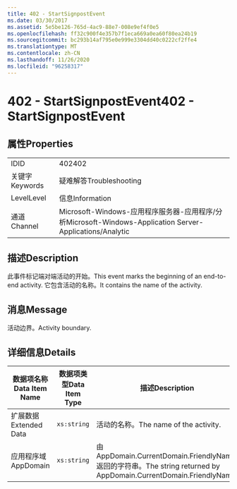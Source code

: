 ```yaml
---
title: 402 - StartSignpostEvent
ms.date: 03/30/2017
ms.assetid: 5e5be126-765d-4ac9-88e7-008e9ef4f0e5
ms.openlocfilehash: ff32c900f4e357b7f1eca669a0ea60f80ea24b19
ms.sourcegitcommit: bc293b14af795e0e999e3304dd40c0222cf2ffe4
ms.translationtype: MT
ms.contentlocale: zh-CN
ms.lasthandoff: 11/26/2020
ms.locfileid: "96258317"
---
```

# <a name="402---startsignpostevent"></a><span data-ttu-id="8323c-102">402 - StartSignpostEvent</span><span class="sxs-lookup"><span data-stu-id="8323c-102">402 - StartSignpostEvent</span></span>

## <a name="properties"></a><span data-ttu-id="8323c-103">属性</span><span class="sxs-lookup"><span data-stu-id="8323c-103">Properties</span></span>  
  
|||  
|-|-|  
|<span data-ttu-id="8323c-104">ID</span><span class="sxs-lookup"><span data-stu-id="8323c-104">ID</span></span>|<span data-ttu-id="8323c-105">402</span><span class="sxs-lookup"><span data-stu-id="8323c-105">402</span></span>|  
|<span data-ttu-id="8323c-106">关键字</span><span class="sxs-lookup"><span data-stu-id="8323c-106">Keywords</span></span>|<span data-ttu-id="8323c-107">疑难解答</span><span class="sxs-lookup"><span data-stu-id="8323c-107">Troubleshooting</span></span>|  
|<span data-ttu-id="8323c-108">Level</span><span class="sxs-lookup"><span data-stu-id="8323c-108">Level</span></span>|<span data-ttu-id="8323c-109">信息</span><span class="sxs-lookup"><span data-stu-id="8323c-109">Information</span></span>|  
|<span data-ttu-id="8323c-110">通道</span><span class="sxs-lookup"><span data-stu-id="8323c-110">Channel</span></span>|<span data-ttu-id="8323c-111">Microsoft-Windows-应用程序服务器-应用程序/分析</span><span class="sxs-lookup"><span data-stu-id="8323c-111">Microsoft-Windows-Application Server-Applications/Analytic</span></span>|  
  
## <a name="description"></a><span data-ttu-id="8323c-112">描述</span><span class="sxs-lookup"><span data-stu-id="8323c-112">Description</span></span>  

 <span data-ttu-id="8323c-113">此事件标记端对端活动的开始。</span><span class="sxs-lookup"><span data-stu-id="8323c-113">This event marks the beginning of an end-to-end activity.</span></span> <span data-ttu-id="8323c-114">它包含活动的名称。</span><span class="sxs-lookup"><span data-stu-id="8323c-114">It contains the name of the activity.</span></span>  
  
## <a name="message"></a><span data-ttu-id="8323c-115">消息</span><span class="sxs-lookup"><span data-stu-id="8323c-115">Message</span></span>  

 <span data-ttu-id="8323c-116">活动边界。</span><span class="sxs-lookup"><span data-stu-id="8323c-116">Activity boundary.</span></span>  
  
## <a name="details"></a><span data-ttu-id="8323c-117">详细信息</span><span class="sxs-lookup"><span data-stu-id="8323c-117">Details</span></span>  
  
|<span data-ttu-id="8323c-118">数据项名称</span><span class="sxs-lookup"><span data-stu-id="8323c-118">Data Item Name</span></span>|<span data-ttu-id="8323c-119">数据项类型</span><span class="sxs-lookup"><span data-stu-id="8323c-119">Data Item Type</span></span>|<span data-ttu-id="8323c-120">描述</span><span class="sxs-lookup"><span data-stu-id="8323c-120">Description</span></span>|  
|--------------------|--------------------|-----------------|  
|<span data-ttu-id="8323c-121">扩展数据</span><span class="sxs-lookup"><span data-stu-id="8323c-121">Extended Data</span></span>|`xs:string`|<span data-ttu-id="8323c-122">活动的名称。</span><span class="sxs-lookup"><span data-stu-id="8323c-122">The name of the activity.</span></span>|  
|<span data-ttu-id="8323c-123">应用程序域</span><span class="sxs-lookup"><span data-stu-id="8323c-123">AppDomain</span></span>|`xs:string`|<span data-ttu-id="8323c-124">由 AppDomain.CurrentDomain.FriendlyName 返回的字符串。</span><span class="sxs-lookup"><span data-stu-id="8323c-124">The string returned by AppDomain.CurrentDomain.FriendlyName.</span></span>|
